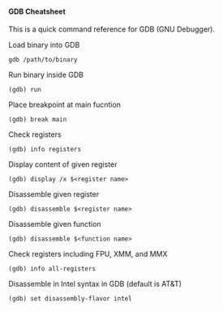 #### GDB Cheatsheet
This is a quick command reference for GDB (GNU Debugger).

Load binary into GDB
```
gdb /path/to/binary
```
Run binary inside GDB
```
(gdb) run
```
Place breakpoint at main fucntion
```
(gdb) break main
```

Check registers
```
(gdb) info registers
```

Display content of given register
```
(gdb) display /x $<register name>
```

Disassemble given register
```
(gdb) disassemble $<register name>
```

Disassemble given function
```
(gdb) disassemble $<function name>
```

Check registers including FPU, XMM, and MMX
```
(gdb) info all-registers
```

Disassemble in Intel syntax in GDB (default is AT&T)
```
(gdb) set disassembly-flavor intel
```
